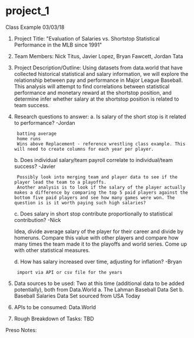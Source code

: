 # project_1
Class Example 03/03/18
1. Project Title:  "Evaluation of Salaries vs. Shortstop Statistical Performance in the MLB since 1991"
2. Team Members:  Nick Titus, Javier Lopez, Bryan Fawcett, Jordan Tata
3. Project Description/Outline:  Using datasets from data.world that have collected historical statistical and salary information, 
    we will explore the relationship between pay and performance in Major League Baseball. This analysis will attempt to find 
    correlations between statistical performance and monetary reward at the shortstop position, and determine infer whether salary 
    at the shortstop position is related to team success. 
4. Research questions to answer:
    a. Is salary of the short stop is it related to performance? -Jordan
        
        batting average
        home runs
        Wins above Replacement - reference wrestling class example. This will need to create columns for each year per player.
    
    b. Does individual salary/team payroll correlate to individual/team success? -Javier
    
        Possibly look into merging team and player data to see if the player lead the team to a playoffs.
        Another analysis is to look if the salary of the player actually makes a difference by comparing the top 5 paid players against the bottom five paid players and see how many games were won. The question is is it worth paying such high salaries?
        
    c. Does salary in short stop contribute proportionally to statistical contribution? -Nick
    
    Idea, divide average salary of the player for their career and divide by homeruns. Compare this value with other players and compare how many times the team made it to the playoffs and world series. Come up with other statistical measures.
    
    d. How has salary increased over time, adjusting for inflation? -Bryan
    
        import via API or csv file for the years
    
5. Data sources to be used:  Two at this time (additional data to be added potentially), both from Data.World 
    a. The Lahman Baseball Data Set 
    b. Baseball Salaries Data Set sourced from USA Today
6. APIs to be consumed:  Data.World
7. Rough Breakdown of Tasks:
    TBD
    
Preso Notes:
